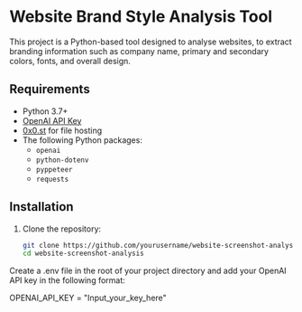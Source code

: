# Website Brand Style Analysis Tool

This project is a Python-based tool designed to analyse websites, to extract branding information such as company name, primary and secondary colors, fonts, and overall design.



## Requirements

- Python 3.7+
- [OpenAI API Key](https://platform.openai.com/account/api-keys)
- [0x0.st](https://0x0.st) for file hosting
- The following Python packages:
  - `openai`
  - `python-dotenv`
  - `pyppeteer`
  - `requests`

## Installation

1. Clone the repository:

   ```bash
   git clone https://github.com/yourusername/website-screenshot-analysis.git
   cd website-screenshot-analysis

Create a .env file in the root of your project directory and add your OpenAI API key in the following format:

OPENAI_API_KEY = "Input_your_key_here"